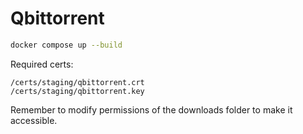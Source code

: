# Qbittorrent

```sh
docker compose up --build
```

Required certs:
```
/certs/staging/qbittorrent.crt
/certs/staging/qbittorrent.key
```

Remember to modify permissions of the downloads folder to make it accessible.